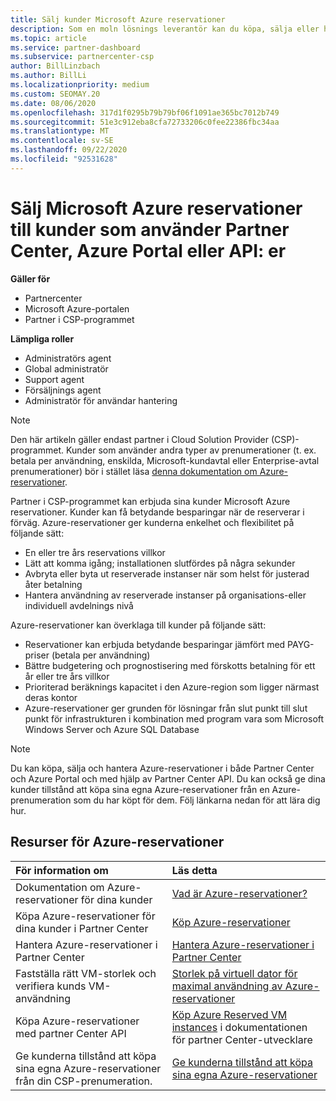```yaml
---
title: Sälj kunder Microsoft Azure reservationer
description: Som en moln lösnings leverantör kan du köpa, sälja eller hantera Azure-reservationer för kunder. Använd partner Center, Azure Portal eller partner Center API.
ms.topic: article
ms.service: partner-dashboard
ms.subservice: partnercenter-csp
author: BillLinzbach
ms.author: BillLi
ms.localizationpriority: medium
ms.custom: SEOMAY.20
ms.date: 08/06/2020
ms.openlocfilehash: 317d1f0295b79b79bf06f1091ae365bc7012b749
ms.sourcegitcommit: 51e3c912eba8cfa72733206c0fee22386fbc34aa
ms.translationtype: MT
ms.contentlocale: sv-SE
ms.lasthandoff: 09/22/2020
ms.locfileid: "92531628"
---
```

# <a name="sell-microsoft-azure-reservations-to-customers-using-partner-center-the-azure-portal-or-apis"></a>Sälj Microsoft Azure reservationer till kunder som använder Partner Center, Azure Portal eller API: er

**Gäller för**

- Partnercenter
- Microsoft Azure-portalen
- Partner i CSP-programmet

**Lämpliga roller**

- Administratörs agent
- Global administratör
- Support agent
- Försäljnings agent
- Administratör för användar hantering

> [!NOTE]
> Den här artikeln gäller endast partner i Cloud Solution Provider (CSP)-programmet. Kunder som använder andra typer av prenumerationer (t. ex. betala per användning, enskilda, Microsoft-kundavtal eller Enterprise-avtal prenumerationer) bör i stället läsa [denna dokumentation om Azure-reservationer](/azure/cost-management-billing/reservations).

Partner i CSP-programmet kan erbjuda sina kunder Microsoft Azure reservationer. Kunder kan få betydande besparingar när de reserverar i förväg. Azure-reservationer ger kunderna enkelhet och flexibilitet på följande sätt:

- En eller tre års reservations villkor
- Lätt att komma igång; installationen slutfördes på några sekunder
- Avbryta eller byta ut reserverade instanser när som helst för justerad åter betalning
- Hantera användning av reserverade instanser på organisations-eller individuell avdelnings nivå

Azure-reservationer kan överklaga till kunder på följande sätt:

- Reservationer kan erbjuda betydande besparingar jämfört med PAYG-priser (betala per användning)
- Bättre budgetering och prognostisering med förskotts betalning för ett år eller tre års villkor
- Prioriterad beräknings kapacitet i den Azure-region som ligger närmast deras kontor
- Azure-reservationer ger grunden för lösningar från slut punkt till slut punkt för infrastrukturen i kombination med program vara som Microsoft Windows Server och Azure SQL Database

>[!NOTE]
> Du kan köpa, sälja och hantera Azure-reservationer i både Partner Center och Azure Portal och med hjälp av Partner Center API. Du kan också ge dina kunder tillstånd att köpa sina egna Azure-reservationer från en Azure-prenumeration som du har köpt för dem. Följ länkarna nedan för att lära dig hur.

## <a name="azure-reservations-resources"></a>Resurser för Azure-reservationer

|**För information om**   |**Läs detta**    |
|:-----------------------------|:-----------------|
| Dokumentation om Azure-reservationer för dina kunder | [Vad är Azure-reservationer?](/azure/billing/billing-save-compute-costs-reservations)
|Köpa Azure-reservationer för dina kunder i Partner Center   |[Köp Azure-reservationer](azure-reservations-buying.md)
|Hantera Azure-reservationer i Partner Center | [Hantera Azure-reservationer i Partner Center](azure-reservations-manage.md)
|Fastställa rätt VM-storlek och verifiera kunds VM-användning   |[Storlek på virtuell dator för maximal användning av Azure-reservationer](azure-usage.md)   |
|Köpa Azure-reservationer med partner Center API | [Köp Azure Reserved VM instances](/partner-center/develop/purchase-azure-reservations) i dokumentationen för partner Center-utvecklare   |
|Ge kunderna tillstånd att köpa sina egna Azure-reservationer från din CSP-prenumeration. | [Ge kunderna tillstånd att köpa sina egna Azure-reservationer](give-customers-permission.md)   |